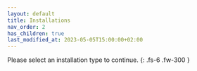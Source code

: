 ```yaml
---
layout: default
title: Installations
nav_order: 2
has_children: true 
last_modified_at: 2023-05-05T15:00:00+02:00
---
```


Please select an installation type to continue.
{: .fs-6 .fw-300 }
